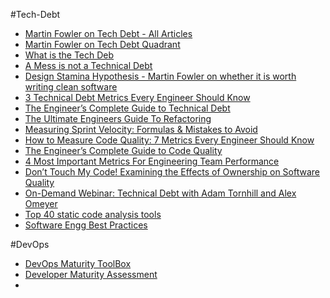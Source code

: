 #Tech-Debt
* [Martin Fowler on Tech Debt - All Articles](https://martinfowler.com/tags/technical%20debt.html)
* [Martin Fowler on Tech Debt Quadrant](https://martinfowler.com/bliki/TechnicalDebtQuadrant.html)
* [What is the Tech Deb](https://sdtimes.com/agile/you-manage-your-financial-debt-what-about-your-tech-debt/)
* [A Mess is not a Technical Debt](https://sites.google.com/site/unclebobconsultingllc/a-mess-is-not-a-technical-debt)
* [Design Stamina Hypothesis - Martin Fowler on whether it is worth writing clean software](https://martinfowler.com/bliki/DesignStaminaHypothesis.html)
* [3 Technical Debt Metrics Every Engineer Should Know](https://www.stepsize.com/blog/use-research-from-industry-leaders-to-measure-technical-debt)
* [The Engineer’s Complete Guide to Technical Debt](https://www.stepsize.com/blog/the-engineers-complete-guide-to-code-quality)
* [The Ultimate Engineers Guide To Refactoring](https://www.stepsize.com/blog/the-ultimate-engineers-guide-to-refactoring)
* [Measuring Sprint Velocity: Formulas & Mistakes to Avoid](https://www.stepsize.com/blog/measuring-sprint-velocity-formulas-mistakes-to-avoid)
* [How to Measure Code Quality: 7 Metrics Every Engineer Should Know](https://www.stepsize.com/blog/how-to-measure-code-quality-7-metrics-every-engineer-should-know)
* [The Engineer’s Complete Guide to Code Quality](https://www.stepsize.com/blog/the-engineers-complete-guide-to-code-quality)
* [4 Most Important Metrics For Engineering Team Performance](https://www.stepsize.com/blog/3-most-important-metrics-for-engineering-team-performance)
* [Don’t Touch My Code! Examining the Effects of Ownership on Software Quality](https://www.microsoft.com/en-us/research/wp-content/uploads/2016/02/bird2011dtm.pdf)
* [On-Demand Webinar: Technical Debt with Adam Tornhill and Alex Omeyer](https://www.stepsize.com/blog/ask-me-anything-technical-debt)
* [Top 40 static code analysis tools](https://www.softwaretestinghelp.com/tools/top-40-static-code-analysis-tools/)
* [Software Engg Best Practices](https://medium.com/agileinsider/software-engineering-best-practices-that-high-performing-teams-follow-10c186b3c7a4)


#DevOps

* [DevOps Maturity ToolBox](https://symphony-solutions.com/wp-content/uploads/sites/5/2022/09/img_3-2-scaled.jpeg)
* [Developer Maturity Assessment](https://learn.microsoft.com/en-us/assessments/e50f7040-f235-4360-9d1d-cf753e12fed1/sessions/d91521a7-9659-4039-8a42-f94ada9c8dd1?mode=pre-assessment&id=e50f7040-f235-4360-9d1d-cf753e12fed1&session=d91521a7-9659-4039-8a42-f94ada9c8dd1)
* 
